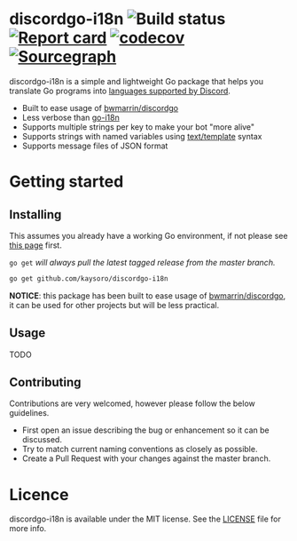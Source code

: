 # discordgo-i18n ![Build status](https://github.com/kaysoro/discordgo-i18n/workflows/Build/badge.svg) [![Report card](https://goreportcard.com/badge/github.com/kaysoro/discordgo-i18n)](https://goreportcard.com/report/github.com/kaysoro/discordgo-i18n) [![codecov](https://codecov.io/gh/kaysoro/discordgo-i18n/branch/master/graph/badge.svg)](https://codecov.io/gh/kaysoro/discordgo-i18n) [![Sourcegraph](https://sourcegraph.com/github.com/kaysoro/discordgo-i18n/-/badge.svg)](https://sourcegraph.com/github.com/kaysoro/discordgo-i18n?badge)

discordgo-i18n is a simple and lightweight Go package that helps you translate Go programs into [languages supported by Discord](https://discord.com/developers/docs/reference#locales).

- Built to ease usage of [bwmarrin/discordgo](https://github.com/bwmarrin/discordgo)
- Less verbose than [go-i18n](https://raw.githubusercontent.com/nicksnyder/go-i18n)
- Supports multiple strings per key to make your bot "more alive"
- Supports strings with named variables using [text/template](http://golang.org/pkg/text/template/) syntax
- Supports message files of JSON format

# Getting started

## Installing

This assumes you already have a working Go environment, if not please see
[this page](https://golang.org/doc/install) first.

`go get` *will always pull the latest tagged release from the master branch.*

```sh
go get github.com/kaysoro/discordgo-i18n
```

**NOTICE**: this package has been built to ease usage of [bwmarrin/discordgo](https://github.com/bwmarrin/discordgo), it can be used for other projects but will be less practical.

## Usage

TODO

## Contributing

Contributions are very welcomed, however please follow the below guidelines.

- First open an issue describing the bug or enhancement so it can be
discussed.  
- Try to match current naming conventions as closely as possible.  
- Create a Pull Request with your changes against the master branch.

# Licence

discordgo-i18n is available under the MIT license. See the [LICENSE](LICENSE) file for more info.